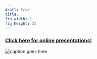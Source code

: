 ```yaml
---
draft: true
title: 
fig_width: 1
fig_height: 33
---
```


<a href="https://perc.ac.nz/wordpress/humour-at-work/" target="_blank"><h3>Click here for online presentations!</h3></a>

![caption goes here](/bryce-ahsn05.jpg)





